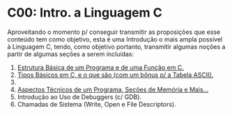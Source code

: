 # C00: Intro. a Linguagem C

Aproveitando o momento p/ conseguir transmitir as proposições que esse conteúdo tem como objetivo, esta é uma Introdução o mais ampla possível à Linguagem C, tendo, como objetivo portanto, transmitir algumas noções a partir de algumas seções a serem incluídas:

1. [Estrutura Básica de um Programa e de uma Função em C.](/C00_Content/intro_c.md)
2. [Tipos Básicos em C, e o que são (com um bônus p/ a Tabela ASCII).](/C00_Content/intro_c.md#aprofundamento---tipos-de-dados)
3. 
4. [Aspectos Técnicos de um Programa, Seções de Memória e Mais...](/C00_Content/prog_struct.md)
5. Introdução ao Uso de Debuggers (c/ GDB).
6. Chamadas de Sistema (Write, Open e File Descriptors).